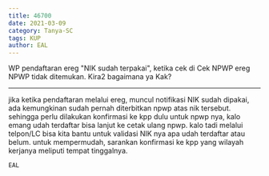 ```yaml
---
title: 46700
date: 2021-03-09
category: Tanya-SC
tags: KUP
author: EAL
---
```


WP pendaftaran ereg "NIK sudah terpakai", ketika cek di Cek NPWP ereg NPWP tidak ditemukan. Kira2 bagaimana ya Kak?

---

jika ketika pendaftaran melalui ereg, muncul notifikasi NIK sudah dipakai, ada kemungkinan sudah pernah diterbitkan npwp atas nik tersebut. sehingga perlu dilakukan konfirmasi ke kpp dulu untuk npwp nya, kalo emang udah terdaftar bisa lanjut ke cetak ulang npwp. kalo tadi melalui telpon/LC bisa kita bantu untuk validasi NIK nya apa udah terdaftar atau belum. untuk mempermudah, sarankan konfirmasi ke kpp yang wilayah kerjanya meliputi tempat tinggalnya.

`EAL`
